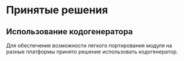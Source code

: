 # Принятые решения #

## Использование кодогенератора ##
Для обеспечения возможности легкого портирования модуля на разные платформы принято решение использовать кодогенератор.
